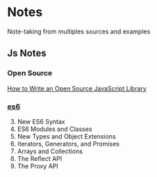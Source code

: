 # <b>Notes</b>
Note-taking from multiples sources and examples

## Js Notes

### Open Source

[How to Write an Open Source JavaScript Library](https://github.com/MABelanger/notes/blob/master/micro-library)


### [es6](https://github.com/MABelanger/notes/tree/master/es6)
3. New ES6 Syntax
4. ES6 Modules and Classes
5. New Types and Object Extensions
6. Iterators, Generators, and Promises
7. Arrays and Collections
8. The Reflect API
9. The Proxy API

